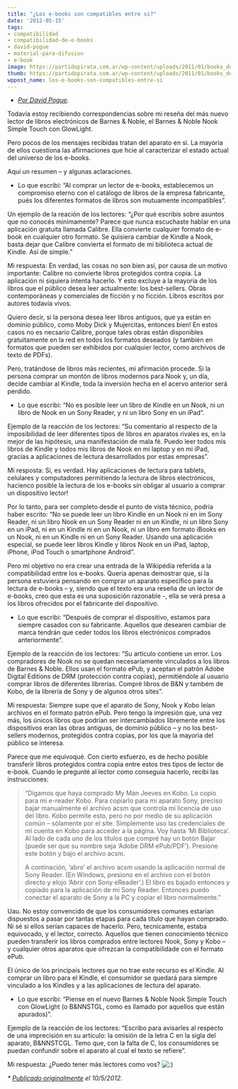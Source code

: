```yaml
---
title: "¿Los e-books son compatibles entre si?"
date: '2012-05-15'
tags:
- compatibilidad
- compatibilidad-de-e-books
- david-pogue
- material-para-difusion
- e-book
image: https://partidopirata.com.ar/wp-content/uploads/2011/01/books_download.jpg
thumb: https://partidopirata.com.ar/wp-content/uploads/2011/01/books_download-115x100.jpg
wppost_name: los-e-books-son-compatibles-entre-si
---
```


<ul>
	<li><em><a href="http://pogue.blogs.nytimes.com/2012/05/10/how-compatible-are-rival-e-readers//">Por David Pogue</a>.</em></li>
</ul>
Todavía estoy recibiendo correspondencias sobre mi reseña del más nuevo lector de libros electrónicos de Barnes &amp; Noble, el Barnes &amp; Noble Nook Simple Touch con GlowLight.

Pero pocos de los mensajes recibidas tratan del aparato en si. La mayoria de ellos cuestiona las afirmaciones que hcie al caracterizar el estado actual del universo de los e-books.

Aqui un resumen – y algunas aclaraciones.

* Lo que escribí: “Al comprar un lector de e-books, establecemos un compromiso eterno con el catálogo de libros de la empresa fabricante, pués los diferentes formatos de libros son mutuamente incompatibles”.

Un ejemplo de la reación de los lectores: “¿Por qué escribís sobre asuntos que no conocés minimamente? Parece que nunca escuchaste hablar en una aplicación gratuita llamada Calibre. Ella convierte cualquier formato de e-book en cualquier otro formato. Se quisiera cambiar de Kindle a Nook, basta dejar que Calibre convierta el formato de mi biblioteca actual de Kindle. Así de simple.”

Mi respuesta: En verdad, las cosas no son bien así, por causa de un motivo importante: Calibre no convierte libros protegidos contra copia. La aplicación ni siquiera intenta hacerlo. Y esto excluye a la mayoria de los libros que el público desea leer actualmente: los best-sellers. Obras contemporáneas y comerciales de ficción y no ficción. Libros escritos por autores todavía vivos.

Quiero decir, si la persona desea leer libros antiguos, que ya están en dominio público, como Moby Dick y Mujercitas, entonces bien! En estos casos no es necsario Calibre, porque tales obras están disponibles gratuitamente en la red en todos los formatos deseados (y también en formatos que pueden ser exhibidos por cualquier lector, como archivos de texto de PDFs).

Pero, tratándose de libros más recientes, mi afirmación procede. Si la persona comprar un montón de libros modernos para Nook y, un día, decide cambiar al Kindle, toda la inversión hecha en el acervo anterior será perdido.

* Lo que escribi: “No es posible leer un libro de Kindle en un Nook, ni un libro de Nook en un Sony Reader, y ni un libro Sony en un iPad”.

Ejemplo de la reacción de los lectores: “Su comentario al respecto de la imposibilidad de leer diferentes tipos de libros en aparatos rivales es, en la mejor de las hipótesis, una manifestación de mala fé. Puedo leer todos mis libros de Kindle y todos mis libros de Nook en mi laptop y en mi iPad, gracias a aplicaciones de lectura desarrollados por estas empresas”.

Mi resposta: Si, es verdad. Hay aplicaciones de lectura para tablets, celulares y computadores permitiendo la lectura de libros electrónicos, hacienco posible la lectura de los e-books sin obligar al usuario a comprar un dispositivo lector!

Por lo tanto, para ser completo desde el punto de vista técnico, podria haber escrito: “No se puede leer un libro Kindle en un Nook ni en im Sony Reader, ni un libro Nook en un Sony Reader ni en un Kindle, ni un libro Sony en un iPad, ni en un Kindle ni en un Nook, ni un libro em formato iBooks en un Nook, ni en un Kindle ni en un Sony Reader. Usando una aplicación especial, se puede leer libros Kindle y libros Nook en un iPad, laptop, iPhone, iPod Touch o smartphone Android”.

Pero mi objetivo no era crear una entrada de la Wikipédia referida a la compatibilidad entre los e-books. Queria apenas demostrar que, si la persona estuviera pensando en comprar un aparato específico para la lectura de e-books – y, siendo que el texto era una reseña de un lector de e-books, creo que esta es una suposición razonable -, ella se verá presa a los libros ofrecidos por el fabricante del dispositivo.

* Lo que escribi: “Después de comprar el dispositivo, estamos para siempre casados con su fabricante. Aquellos que desearen cambiar de marca tendrán que ceder todos los libros electrónicos comprados anteriormente”.

Ejemplo de la reacción de los lectores: “Su artículo contiene un error. Los compradores de Nook no se quedan necesariamente vinculados a los libros de Barnes &amp; Noble. Ellos usan el formato ePub, y aceptan el patrón Adobe Digital Editions de DRM (protección contra copias), permitiéndole al usuario comprar libros de diferentes librerías. Compré libros de B&amp;N y também de Kobo, de la librería de Sony y de algunos otros sites”.

Mi respuesta: Siempre supe que el aparato de Sony, Nook y Kobo leían archivos en el formato patrón ePub. Pero tengo la impresión que, una vez más, los únicos libros que podrían ser intercambiados libremente entre los dispositivos eran las obras antiguas, de domínio público – y no los best-sellers modernos, protegidos contra copias, por los que la mayoria del público se interesa.

Parece que me equivoqué. Con cierto esfuerzo, es de hecho posible transferir libros protegidos contra copia entre estos tres tipos de lector de e-book. Cuando le pregunté al lector como conseguia hacerlo, recibi las instrucciones:
<blockquote>“Digamos que haya comprado My Man Jeeves en Kobo. Lo copio para mi e-reader Kobo. Para copiarlo para mi aparato Sony, preciso bajar manualmente el archivo acsm que controla mi licencia de uso del libro. Kobo permite esto, pero no por medio de su aplicación común – sólamente por el site. Simplemente uso las credenciales de mi cuenta en Kobo para acceder a la página. Voy hasta ‘Mi Biblioteca’. Al lado de cada
uno de los títulos que compré hay un botón Bajar (puede ser que su nombre seja ‘Adobe DRM ePub/PDF’). Presione este botón y bajo el archivo acsm.

A continación, ‘abro’ el archivo acsm usando la aplicación normal de Sony Reader. (En Windows, presiono en el archivo con el botón directo y elojo ‘Abrir con Sony eReader’.) El libro es bajado entonces y copiado para la aplicación de mi Sony Reader. Entonces puedo conectar el aparato de Sony a la PC y copiar el libro normalmente.”</blockquote>
Uau. No estoy convencido de que los consumidores comunes estarian dispuestos a pasar por tantas etapas para cada título que hayan comprado. Ni sé si ellos serían capaces de hacerlo. Pero, tecnicamente, estaba equivocado, y el lector, correcto. Aquellos que tienen conocimiento técnico pueden transferir los libros comprados entre
lectores Nook, Sony y Kobo – y cualquier otros aparatos que ofrezcan la compatibilidade con el formato ePub.

El único de los principais lectores que no trae este recurso es el Kindle. Al comprar un libro para el Kindle, el consumidor se quedará para siempre vinculado a los Kindles y a las aplicaciones de lectura del aparato.

* Lo que escribi: “Piense en el nuevo Barnes &amp; Noble Nook Simple Touch con GlowLight (o B&amp;NNSTGL, como es llamado por aquellos que están apurados)”.

Ejemplo de la reacción de los lectores: “Escribo para avisarles al respecto de una imprecisión en su artículo: la omisión de la letra C en la sigla del aparato, B&amp;NNSTCGL. Temo que, con la falta de C, los consumidores se puedan confundir sobre el aparato al cual el texto se refiere”.

Mi respuesta: ¿Puedo tener más lectores como vos? <img src="http://blogs.estadao.com.br/david-pogue/wp-includes/images/smilies/icon_smile.gif" alt=":)" />

<em>* <a href="http://pogue.blogs.nytimes.com/2012/05/10/how-compatible-are-rival-e-readers//">Publicado originalmente</a> el 10/5/2012.</em>
